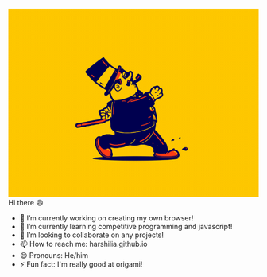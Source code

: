   ![Your browser doesn't support this gif :sad:](https://github.com/Harshilia/Harshilia/blob/main/intro.gif)
  Hi there :smile:

- 🔭 I’m currently working on creating my own browser!
- 🌱 I’m currently learning competitive programming and javascript!
- 👯 I’m looking to collaborate on any projects!
- 📫 How to reach me: harshilia.github.io
- 😄 Pronouns: He/him
- ⚡ Fun fact: I'm really good at origami!
